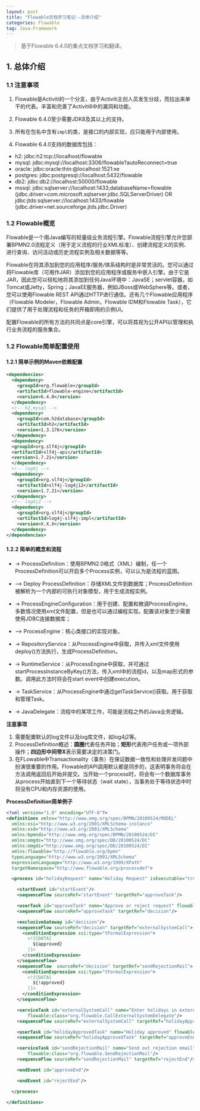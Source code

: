 ```yaml
---
layout: post
title: "Flowable文档学习笔记--总体介绍"
categories: Flowable
tag: Java-Framework
---
```

> 基于Flowable 6.4.0的重点文档学习和翻译。

## 1. 总体介绍

### 1.1 注意事项

1. Flowable是Activiti的一个分支，由于Activiti主创人员发生分歧，而拉出来单干的代表。丰富和完善了Activiti6中的漏洞和功能。

2. Flowable 6.4.0至少需要JDK8及其以上的支持。

3. 所有在包名中含有`impl`的类，是接口的内部实现，应只能用于内部使用。

4. Flowable 6.4.0支持的数据库包括：
- h2: jdbc:h2:tcp://localhost/flowable
- mysql: jdbc:mysql://localhost:3306/flowable?autoReconnect=true
- oracle: jdbc:oracle:thin:@localhost:1521:xe
- postgres: jdbc:postgresql://localhost:5432/flowable
- db2: jdbc:db2://localhost:50000/flowable
- mssql: jdbc:sqlserver://localhost:1433;databaseName=flowable (jdbc.driver=com.microsoft.sqlserver.jdbc.SQLServerDriver) OR jdbc:jtds:sqlserver://localhost:1433/flowable (jdbc.driver=net.sourceforge.jtds.jdbc.Driver)

### 1.2 Flowable概览

Flowable是一个用Java编写的轻量级业务流程引擎。Flowable流程引擎允许您部署BPMN2.0流程定义（用于定义流程的行业XML标准）、创建流程定义的实例、进行查询、访问活动或历史流程实例及相关数据等等。

Flowable在将其添加到您的应用程序/服务/体系结构时是非常灵活的。您可以通过将Flowable库（可用作JAR）添加到您的应用程序或服务中嵌入引擎。由于它是JAR，因此您可以轻松地将其添加到任何Java环境中：JavaSE；servlet容器，如Tomcat或Jetty，Spring；JavaEE服务器，例如JBoss或WebSphere等。或者，您可以使用Flowable REST API通过HTTP进行通信。还有几个Flowable应用程序（Flowable Modeler，Flowable Admin，Flowable IDM和Flowable Task），它们提供了用于处理流程和任务的开箱即用的示例UI。

配置Flowable的所有方法的共同点是core引擎，可以将其视为公开API以管理和执行业务流程的服务集合。

### 1.2 Flowable简单配置使用

#### 1.2.1 简单示例的Maven依赖配置

```xml
<dependencies>
  <dependency>
    <groupId>org.flowable</groupId>
    <artifactId>flowable-engine</artifactId>
    <version>6.4.0</version>
  </dependency>
  <!-- h2,mysql -->
  <dependency>
    <groupId>com.h2database</groupId>
    <artifactId>h2</artifactId>
    <version>1.3.176</version>
  </dependency>
  <dependency>
  <groupId>org.slf4j</groupId>
  <artifactId>slf4j-api</artifactId>
  <version>1.7.21</version>
  </dependency>
  <!-- log4j -->
  <dependency>
    <groupId>org.slf4j</groupId>
    <artifactId>slf4j-log4j12</artifactId>
    <version>1.7.21</version>
  </dependency>
  <!-- log4j2 -->
  <dependency>
    <groupId>org.slf4j</groupId>
    <artifactId>log4j-slf4j-impl</artifactId>
    <version>X.X.X</version>
  </dependency>
</dependencies>
```

#### 1.2.2 简单的概念和流程

- -> ProcessDefinition：使用BPMN2.0格式（XML）编制，任一个ProcessDefinition可以开启多个Process实例，可以认为是流程的蓝图。
- --> Deploy ProcessDefinition：存储XML文件到数据库；ProcessDefinition被解析为一个内部的可执行对象模型，用于生成流程实例。

- -> ProcessEngineConfiguration：用于创建、配置和微调ProcessEngine，多数情况使用xml文件配置，但是也可以通过编程实现。配置该对象至少需要使用JDBC连接数据库；
- --> ProcessEngine：核心类接口的实现对象。

- -> RepositoryService：从ProcessEngine中获取，并传入xml文件使用deploy()方法执行，生成ProcessDefinition。
- -> RuntimeService：从ProcessEngine中获取，并可通过startProcessInstanceByKey()方法，传入xml中的流程id，以及map形式的参数。调用此方法时将会在start event中创建execution。
- -> TaskService：从ProcessEngine中通过getTaskService()获取。用于获取和管理Task。
- -> JavaDelegate：流程中的某项工作，可能是流程之外的Java业务逻辑。


**注意事项**

1. 需要配置默认的log文件以及log库文件，如log4j2等。
2. ProcessDefinition概述：**圆圈**代表任务开始；**矩形**代表用户任务或一项外部操作；**四边形中间带X**表示需要决定的决策门。
3. 在FLowable中Transactionality（事务）在保证数据一致性和处理并发问题中扮演很重要的作用。Flowable的API调用默认都是同步的，这表明事务将会在方法调用返回后开始并提交。当开始一个process时，将会有一个数据库事务从process开始直到下一个等待状态（wait state），当事务处于等待状态中时将没有CPU和内存资源的使用。


**ProcessDefinition简单例子**

```xml
<?xml version="1.0" encoding="UTF-8"?>
<definitions xmlns="http://www.omg.org/spec/BPMN/20100524/MODEL"
  xmlns:xsi="http://www.w3.org/2001/XMLSchema-instance"
  xmlns:xsd="http://www.w3.org/2001/XMLSchema"
  xmlns:bpmndi="http://www.omg.org/spec/BPMN/20100524/DI"
  xmlns:omgdc="http://www.omg.org/spec/DD/20100524/DC"
  xmlns:omgdi="http://www.omg.org/spec/DD/20100524/DI"
  xmlns:flowable="http://flowable.org/bpmn"
  typeLanguage="http://www.w3.org/2001/XMLSchema"
  expressionLanguage="http://www.w3.org/1999/XPath"
  targetNamespace="http://www.flowable.org/processdef">

  <process id="holidayRequest" name="Holiday Request" isExecutable="true">

    <startEvent id="startEvent"/>
    <sequenceFlow sourceRef="startEvent" targetRef="approveTask"/>

    <userTask id="approveTask" name="Approve or reject request" flowable:candidateGroups="managers"/>
    <sequenceFlow sourceRef="approveTask" targetRef="decision"/>

    <exclusiveGateway id="decision"/>
    <sequenceFlow sourceRef="decision" targetRef="externalSystemCall">
      <conditionExpression xsi:type="tFormalExpression">
        <![CDATA[
          ${approved}
        ]]>
      </conditionExpression>
    </sequenceFlow>
    <sequenceFlow  sourceRef="decision" targetRef="sendRejectionMail">
      <conditionExpression xsi:type="tFormalExpression">
        <![CDATA[
          ${!approved}
        ]]>
      </conditionExpression>
    </sequenceFlow>

    <serviceTask id="externalSystemCall" name="Enter holidays in external system"
        flowable:class="org.flowable.CallExternalSystemDelegate"/>
    <sequenceFlow sourceRef="externalSystemCall" targetRef="holidayApprovedTask"/>

    <userTask id="holidayApprovedTask" name="Holiday approved" flowable:assignee="${employee}"/>
    <sequenceFlow sourceRef="holidayApprovedTask" targetRef="approveEnd"/>

    <serviceTask id="sendRejectionMail" name="Send out rejection email"
        flowable:class="org.flowable.SendRejectionMail"/>
    <sequenceFlow sourceRef="sendRejectionMail" targetRef="rejectEnd"/>

    <endEvent id="approveEnd"/>

    <endEvent id="rejectEnd"/>

  </process>

</definitions>
```
